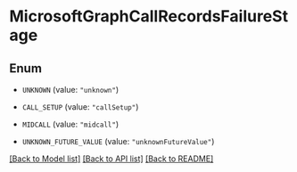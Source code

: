 # MicrosoftGraphCallRecordsFailureStage

## Enum


* `UNKNOWN` (value: `"unknown"`)

* `CALL_SETUP` (value: `"callSetup"`)

* `MIDCALL` (value: `"midcall"`)

* `UNKNOWN_FUTURE_VALUE` (value: `"unknownFutureValue"`)


[[Back to Model list]](../README.md#documentation-for-models) [[Back to API list]](../README.md#documentation-for-api-endpoints) [[Back to README]](../README.md)


